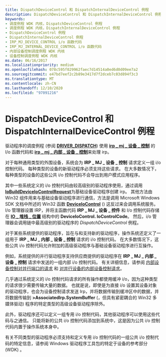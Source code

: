 ```yaml
---
title: DispatchDeviceControl 和 DispatchInternalDeviceControl 例程
description: DispatchDeviceControl 和 DispatchInternalDeviceControl 例程
keywords:
- 调度例程 WDK 内核，DispatchDeviceControl 例程
- 调度例程 WDK 内核，DispatchInternalDeviceControl 例程
- DispatchDeviceControl 例程
- DispatchInternalDeviceControl 例程
- IRP_MJ_DEVICE_CONTROL i/o 函数代码
- IRP_MJ_INTERNAL_DEVICE_CONTROL i/o 函数代码
- 内部设备控制调度例程 WDK 内核
- 设备控制调度例程 WDK 内核
ms.date: 06/16/2017
ms.localizationpriority: medium
ms.openlocfilehash: 078c595f029962faec7d14514a0ed6d0d09ee7a2
ms.sourcegitcommit: e47bd7eef2c2b89e3417d7f2dceb7c03d894f3c3
ms.translationtype: MT
ms.contentlocale: zh-CN
ms.lasthandoff: 12/10/2020
ms.locfileid: "97091216"
---
```

# <a name="dispatchdevicecontrol-and-dispatchinternaldevicecontrol-routines"></a>DispatchDeviceControl 和 DispatchInternalDeviceControl 例程


驱动程序的调度例程 (参阅 [**DRIVER_DISPATCH**](/windows-hardware/drivers/ddi/wdm/nc-wdm-driver_dispatch)) 使用 [**irp \_ mj \_ 设备 \_ 控制**](./irp-mj-device-control.md) 的 I/o 函数代码和 [**irp \_ mj \_ 内部 \_ 设备 \_ 控制**](./irp-mj-internal-device-control.md)来处理 irp。

对于每种通用类型的外围设备，系统会为 **IRP \_ MJ \_ 设备 \_ 控制** 请求定义一组 i/o 控制代码。 每种类型的设备的新驱动程序必须支持这些请求。 在大多数情况下，每种类型的设备的这些公共 i/o 控制代码不会导出到用户模式应用程序。 


其中一些系统定义的 i/o 控制代码由较高级别的驱动程序使用，通过调用 [**IoBuildDeviceIoControlRequest**](/windows-hardware/drivers/ddi/wdm/nf-wdm-iobuilddeviceiocontrolrequest)为基础设备驱动程序创建 irp。 其他方法由 Win32 组件用来与基础设备驱动程序进行通信，方法是调用 Microsoft Windows SDK 文档中所述的 Win32 函数 [**DeviceIoControl**](/windows/win32/api/ioapiset/nf-ioapiset-deviceiocontrol) () 这反过来会调用系统服务。 I/o 管理器设置 IRP，并将主函数代码 **IRP \_ MJ \_ 设备 \_ 控件** 和 I/o 控制代码存储在 [**IO \_ 堆栈 \_ 位置**](/windows-hardware/drivers/ddi/wdm/ns-wdm-_io_stack_location) 结构中的 **DeviceIoControl. IoControlCode**。 然后，i/o 管理器会调用链中最高级别的驱动程序的 *DispatchDeviceControl* 例程。

对于某些系统提供的驱动程序，旨在与和支持新的驱动程序，操作系统还定义了一组用于 **IRP \_ MJ \_ 内部 \_ 设备 \_ 控制** 请求的 i/o 控制代码。 在大多数情况下，这些公共 i/o 控制代码允许附加的高级驱动程序与基础设备驱动程序进行互操作。

例如，系统提供的并行驱动程序支持供应商提供的驱动程序在 **IRP \_ MJ \_ 内部 \_ 设备 \_ 控制** 请求中发送的一组内部 i/o 控制代码。 有关详细信息，请参阅 [内部设备控制对并行端口的请求](/windows-hardware/drivers/ddi/parallel) 和 [对并行设备的内部设备控制请求](/windows-hardware/drivers/ddi/index)。

几乎通过系统定义的 i/o 控制代码请求的所有操作都使用缓冲 i/o，因为这种类型的请求很少需要传输大量的数据。 也就是说，即使是为直接 i/o 设置其设备对象的驱动程序，也会为设备控制请求发送 Irp，并将数据传输到缓冲区中的数据，并将数据传输到 **&gt;AssociatedIrp.SystemBuffer** (，但具有紧密耦合的 Win32 多媒体驱动) 程序的特定类型的高级设备驱动程序除外。

此外，驱动程序还可以定义一组专用 i/o 控制代码，其他驱动程序可以使用这些代码与之通信。 只能将新的公共 i/o 控制代码添加到系统中，这是因为公共 i/o 控制代码内置于操作系统本身中。

有关不同类型的驱动程序必须支持和定义专用 i/o 控制代码的一组公共 i/o 控制代码的特定信息，请参阅 Windows 驱动程序工具包的特定于设备的参考部分 (WDK) 。

 


